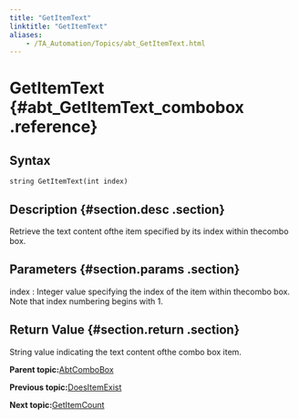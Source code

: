 ```yaml
--- 
title: "GetItemText"
linktitle: "GetItemText"
aliases: 
    - /TA_Automation/Topics/abt_GetItemText.html
---
```

# GetItemText {#abt_GetItemText_combobox .reference}

## Syntax

`string GetItemText(int index)`

## Description {#section.desc .section}

Retrieve the text content ofthe item specified by its index within thecombo box.

## Parameters {#section.params .section}

index
:   Integer value specifying the index of the item within thecombo box. Note that index numbering begins with 1.

## Return Value {#section.return .section}

String value indicating the text content ofthe combo box item.

**Parent topic:**[AbtComboBox](../../TA_Automation/Topics/abt_AbtComboBox.html)

**Previous topic:**[DoesItemExist](../../TA_Automation/Topics/abt_DoesItemExist.html)

**Next topic:**[GetItemCount](../../TA_Automation/Topics/abt_GetItemCount.html)

